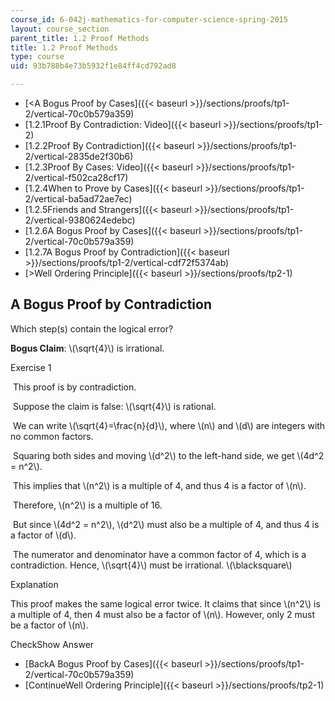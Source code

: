 ```yaml
---
course_id: 6-042j-mathematics-for-computer-science-spring-2015
layout: course_section
parent_title: 1.2 Proof Methods
title: 1.2 Proof Methods
type: course
uid: 93b788b4e73b5932f1e84ff4cd792ad8

---
```


*   [<A Bogus Proof by Cases]({{< baseurl >}}/sections/proofs/tp1-2/vertical-70c0b579a359)
*   [1.2.1Proof By Contradiction: Video]({{< baseurl >}}/sections/proofs/tp1-2)
*   [1.2.2Proof By Contradiction]({{< baseurl >}}/sections/proofs/tp1-2/vertical-2835de2f30b6)
*   [1.2.3Proof By Cases: Video]({{< baseurl >}}/sections/proofs/tp1-2/vertical-f502ca28cf17)
*   [1.2.4When to Prove by Cases]({{< baseurl >}}/sections/proofs/tp1-2/vertical-ba5ad72ae7ec)
*   [1.2.5Friends and Strangers]({{< baseurl >}}/sections/proofs/tp1-2/vertical-9380624edebc)
*   [1.2.6A Bogus Proof by Cases]({{< baseurl >}}/sections/proofs/tp1-2/vertical-70c0b579a359)
*   [1.2.7A Bogus Proof by Contradiction]({{< baseurl >}}/sections/proofs/tp1-2/vertical-cdf72f5374ab)
*   [\>Well Ordering Principle]({{< baseurl >}}/sections/proofs/tp2-1)

A Bogus Proof by Contradiction
------------------------------

Which step(s) contain the logical error?

**Bogus Claim**: \\(\\sqrt{4}\\) is irrational.

Exercise 1

&nbsp;This proof is by contradiction.&nbsp;

&nbsp;Suppose the claim is false: \\(\\sqrt{4}\\) is rational.&nbsp;

&nbsp;We can write \\(\\sqrt{4}=\\frac{n}{d}\\), where \\(n\\) and \\(d\\) are integers with no common factors.&nbsp;

&nbsp;Squaring both sides and moving \\(d^2\\) to the left-hand side, we get \\(4d^2 = n^2\\).&nbsp;

&nbsp;This implies that \\(n^2\\) is a multiple of 4, and thus 4 is a factor of \\(n\\).&nbsp;

&nbsp;Therefore, \\(n^2\\) is a multiple of 16.&nbsp;

&nbsp;But since \\(4d^2 = n^2\\), \\(d^2\\) must also be a multiple of 4, and thus 4 is a factor of \\(d\\).&nbsp;

&nbsp;The numerator and denominator have a common factor of 4, which is a contradiction. Hence, \\(\\sqrt{4}\\) must be irrational. \\(\\blacksquare\\)&nbsp;

Explanation

This proof makes the same logical error twice. It claims that since \\(n^2\\) is a multiple of 4, then 4 must also be a factor of \\(n\\). However, only 2 must be a factor of \\(n\\).

CheckShow Answer

*   [BackA Bogus Proof by Cases]({{< baseurl >}}/sections/proofs/tp1-2/vertical-70c0b579a359)
*   [ContinueWell Ordering Principle]({{< baseurl >}}/sections/proofs/tp2-1)